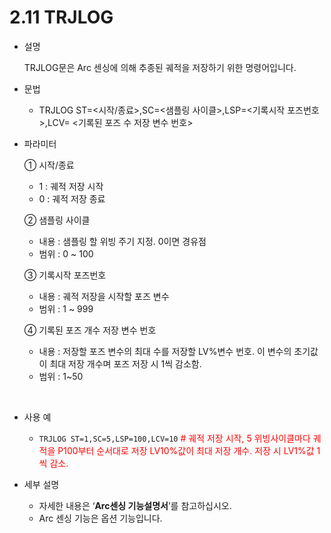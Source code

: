 ﻿# 2.11 TRJLOG

- 설명 
  
    TRJLOG문은 Arc 센싱에 의해 추종된 궤적을 저장하기 위한 명령어입니다.

- 문법
  
    - TRJLOG ST=<시작/종료>,SC=<샘플링 사이클>,LSP=<기록시작 포즈번호>,LCV=
<기록된 포즈 수 저장 변수 번호>


- 파라미터
  
   ① 시작/종료
     - 1 : 궤적 저장 시작
     - 0 : 궤적 저장 종료
   
   ② 샘플링 사이클
     - 내용 : 샘플링 할 위빙 주기 지정. 0이면 경유점
     - 범위 : 0 ~ 100

   ③ 기록시작 포즈번호
     - 내용 : 궤적 저장을 시작할 포즈 변수
     - 범위 : 1 ~ 999
  
   ④ 기록된 포즈 개수 저장 변수 번호
     - 내용 : 저장할 포즈 변수의 최대 수를 저장할 LV%변수 번호. 이 변수의 초기값이 최대 저장 개수며 포즈 저장 시 1씩 감소함.
     - 범위 : 1~50
      
</br>  

- 사용 예
  
   - ```TRJLOG ST=1,SC=5,LSP=100,LCV=10```   <span style="color: red">#   궤적 저장 시작, 5 위빙사이클마다 궤적을 P100부터 순서대로 저장 LV10%값이 최대 저장 개수. 저장 시 LV1%값 1씩 감소. </span>


- 세부 설명
  
  -	자세한 내용은 ‘**Arc센싱 기능설명서**’를 참고하십시오.
  -	Arc 센싱 기능은 옵션 기능입니다.

